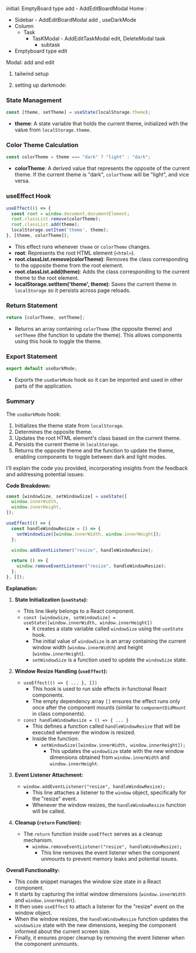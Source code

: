 initial: EmptyBoard type add - AddEditBoardModal
Home :
 - Sidebar - AddEditBoardModal add , useDarkMode
 - Column 
   - Task 
     - TasKModal - AddEditTaskModal edit, DeleteModal task
        - subtask
 - Emptyboard type edit


Modal: add and edit


1. tailwind setup

2. setting up darkmode:

### State Management
```javascript
const [theme, setTheme] = useState(localStorage.theme);
```
- **theme**: A state variable that holds the current theme, initialized with the value from `localStorage.theme`.

### Color Theme Calculation
```javascript
const colorTheme = theme === "dark" ? "light" : "dark";
```
- **colorTheme**: A derived value that represents the opposite of the current theme. If the current theme is "dark", `colorTheme` will be "light", and vice versa.

### useEffect Hook
```javascript
useEffect(() => {
  const root = window.document.documentElement;
  root.classList.remove(colorTheme);
  root.classList.add(theme);
  localStorage.setItem('theme', theme);
}, [theme, colorTheme]);
```
- This effect runs whenever `theme` or `colorTheme` changes.
- **root**: Represents the root HTML element (`<html>`).
- **root.classList.remove(colorTheme)**: Removes the class corresponding to the opposite theme from the root element.
- **root.classList.add(theme)**: Adds the class corresponding to the current theme to the root element.
- **localStorage.setItem('theme', theme)**: Saves the current theme in `localStorage` so it persists across page reloads.

### Return Statement
```javascript
return [colorTheme, setTheme];
```
- Returns an array containing `colorTheme` (the opposite theme) and `setTheme` (the function to update the theme). This allows components using this hook to toggle the theme.

### Export Statement
```javascript
export default useDarkMode;
```
- Exports the `useDarkMode` hook so it can be imported and used in other parts of the application.

### Summary
The `useDarkMode` hook:
1. Initializes the theme state from `localStorage`.
2. Determines the opposite theme.
3. Updates the root HTML element's class based on the current theme.
4. Persists the current theme in `localStorage`.
5. Returns the opposite theme and the function to update the theme, enabling components to toggle between dark and light modes.



I'll explain the code you provided, incorporating insights from the feedback and addressing potential issues:

**Code Breakdown:**

```javascript
const [windowSize, setWindowSize] = useState([
  window.innerWidth,
  window.innerHeight,
]);

useEffect(() => {
  const handleWindowResize = () => {
    setWindowSize([window.innerWidth, window.innerHeight]);
  };

  window.addEventListener("resize", handleWindowResize);

  return () => {
    window.removeEventListener("resize", handleWindowResize);
  };
}, []);
```

**Explanation:**

1. **State Initialization (`useState`):**
   - This line likely belongs to a React component.
   - `const [windowSize, setWindowSize] = useState([window.innerWidth, window.innerHeight])`
     - It creates a state variable called `windowSize` using the `useState` hook.
     - The initial value of `windowSize` is an array containing the current window width (`window.innerWidth`) and height (`window.innerHeight`).
     - `setWindowSize` is a function used to update the `windowSize` state.

2. **Window Resize Handling (`useEffect`):**
   - `useEffect(() => { ... }, [])`
     - This hook is used to run side effects in functional React components.
     - The empty dependency array `[]` ensures the effect runs only once after the component mounts (similar to `componentDidMount` in class components).
   - `const handleWindowResize = () => { ... }`
     - This defines a function called `handleWindowResize` that will be executed whenever the window is resized.
     - Inside the function:
       - `setWindowSize([window.innerWidth, window.innerHeight]);`
         - This updates the `windowSize` state with the new window dimensions obtained from `window.innerWidth` and `window.innerHeight`.

3. **Event Listener Attachment:**
   - `window.addEventListener("resize", handleWindowResize);`
     - This line attaches a listener to the `window` object, specifically for the "resize" event.
     - Whenever the window resizes, the `handleWindowResize` function will be called.

4. **Cleanup (`return` Function):**
   - The `return` function inside `useEffect` serves as a cleanup mechanism.
     - `window.removeEventListener("resize", handleWindowResize);`
       - This line removes the event listener when the component unmounts to prevent memory leaks and potential issues.

**Overall Functionality:**

- This code snippet manages the window size state in a React component.
- It starts by capturing the initial window dimensions (`window.innerWidth` and `window.innerHeight`).
- It then uses `useEffect` to attach a listener for the "resize" event on the window object.
- When the window resizes, the `handleWindowResize` function updates the `windowSize` state with the new dimensions, keeping the component informed about the current screen size.
- Finally, it ensures proper cleanup by removing the event listener when the component unmounts.
